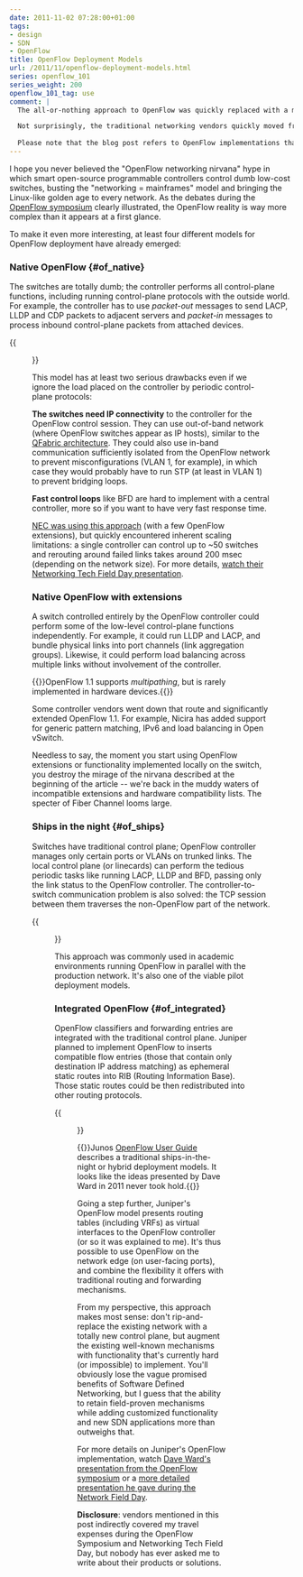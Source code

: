 ```yaml
---
date: 2011-11-02 07:28:00+01:00
tags:
- design
- SDN
- OpenFlow
title: OpenFlow Deployment Models
url: /2011/11/openflow-deployment-models.html
series: openflow_101
series_weight: 200
openflow_101_tag: use
comment: |
  The all-or-nothing approach to OpenFlow was quickly replaced with a more realistic approach. An OpenFlow-only deployment is potentially viable in dedicated greenfield environments, but even there it’s sometimes better to rely on functionality already available in networking devices instead of reinventing all the features and protocols that were designed, programmed, tested and deployed in the last 20 years. 

  Not surprisingly, the traditional networking vendors quickly moved from OpenFlow-only approach to a plethora of hybrid solutions, and even the startups pushing OpenFlow-only model had to [distribute control plane functionality to make their solutions work](https://blog.ipspace.net/2015/02/big-cloud-fabric-scaling-openflow-fabric.html).
  
  Please note that the blog post refers to OpenFlow implementations that might be obsolete -- NEC stopped selling ProgrammableFlow, and Juniper implemented a more traditional approach to OpenFlow than what Dave Ward was telling us in 2011.
---
```

I hope you never believed the "OpenFlow networking nirvana" hype in which smart open-source programmable controllers control dumb low-cost switches, busting the "networking = mainframes" model and bringing the Linux-like golden age to every network. As the debates during the [OpenFlow symposium](http://techfieldday.com/2011/openflow-symposium/) clearly illustrated, the OpenFlow reality is way more complex than it appears at a first glance.

To make it even more interesting, at least four different models for OpenFlow deployment have already emerged:
<!--more-->
### Native OpenFlow {#of_native}

The switches are totally dumb; the controller performs all control-plane functions, including running control-plane protocols with the outside world. For example, the controller has to use *packet-out* messages to send LACP, LLDP and CDP packets to adjacent servers and *packet-in* messages to process inbound control-plane packets from attached devices.

{{<figure src="https://upload.wikimedia.org/wikipedia/commons/thumb/f/f4/Two_of_the_Natives_of_New_Holland%2C_Advancing_to_Combat.jpg/406px-Two_of_the_Natives_of_New_Holland%2C_Advancing_to_Combat.jpg" caption="Source: [Wikimedia Commons](http://commons.wikimedia.org/wiki/File:Two_of_the_Natives_of_New_Holland,_Advancing_to_Combat.jpg)">}}

This model has at least two serious drawbacks even if we ignore the load placed on the controller by periodic control-plane protocols:

**The switches need IP connectivity** to the controller for the OpenFlow control session. They can use out-of-band network (where OpenFlow switches appear as IP hosts), similar to the [QFabric architecture](https://blog.ipspace.net/2011/09/qfabric-part-1-hardware-architecture.html). They could also use in-band communication sufficiently isolated from the OpenFlow network to prevent misconfigurations (VLAN 1, for example), in which case they would probably have to run STP (at least in VLAN 1) to prevent bridging loops.

**Fast control loops** like BFD are hard to implement with a central controller, more so if you want to have very fast response time.

[NEC was using this approach](http://networkingnerd.net/2011/11/01/nec-network-field-day-2/) (with a few OpenFlow extensions), but quickly encountered inherent scaling limitations: a single controller can control up to \~50 switches and rerouting around failed links takes around 200 msec (depending on the network size). For more details, [watch their Networking Tech Field Day presentation](http://techfieldday.com/2011/nec-presents-networking-tech-field-day-2/).

### Native OpenFlow with extensions

A switch controlled entirely by the OpenFlow controller could perform some of the low-level control-plane functions independently. For example, it could run LLDP and LACP, and bundle physical links into port channels (link aggregation groups). Likewise, it could perform load balancing across multiple links without involvement of the controller.

{{<note>}}OpenFlow 1.1 supports *multipathing*, but is rarely implemented in hardware devices.{{</note>}}

Some controller vendors went down that route and significantly extended OpenFlow 1.1. For example, Nicira has added support for generic pattern matching, IPv6 and load balancing in Open vSwitch.

Needless to say, the moment you start using OpenFlow extensions or functionality implemented locally on the switch, you destroy the mirage of the nirvana described at the beginning of the article -- we're back in the muddy waters of incompatible extensions and hardware compatibility lists. The specter of Fiber Channel looms large.

### Ships in the night {#of_ships}

Switches have traditional control plane; OpenFlow controller manages only certain ports or VLANs on trunked links. The local control plane (or linecards) can perform the tedious periodic tasks like running LACP, LLDP and BFD, passing only the link status to the OpenFlow controller. The controller-to-switch communication problem is also solved: the TCP session between them traverses the non-OpenFlow part of the network.

{{<figure src="http://upload.wikimedia.org/wikipedia/commons/thumb/d/d4/Troitsky_bridge_at_night_with_ship.jpg/320px-Troitsky_bridge_at_night_with_ship.jpg" caption="Source: [Wikimedia Commons](http://commons.wikimedia.org/wiki/File:Troitsky_bridge_at_night_with_ship.jpg)">}}

This approach was commonly used in academic environments running OpenFlow in parallel with the production network. It's also one of the viable pilot deployment models.

### Integrated OpenFlow {#of_integrated}

OpenFlow classifiers and forwarding entries are integrated with the traditional control plane. Juniper planned to implement OpenFlow to inserts compatible flow entries (those that contain only destination IP address matching) as ephemeral static routes into RIB (Routing Information Base). Those static routes could be then redistributed into other routing protocols.

{{<figure src="/2011/11/s320-Juniper_OpenFlow.png" caption="Source: [Juniper\'s presentation @ OpenFlow Symposium](http://static.techfieldday.com/wp-content/uploads/2011/10/jnpr-dward.pdf)">}}

{{<note warn>}}Junos [OpenFlow User Guide](https://www.juniper.net/documentation/us/en/software/junos/sdn-openflow/index.html) describes a traditional ships-in-the-night or hybrid deployment models. It looks like the ideas presented by Dave Ward in 2011 never took hold.{{</note>}}

Going a step further, Juniper's OpenFlow model presents routing tables (including VRFs) as virtual interfaces to the OpenFlow controller (or so it was explained to me). It's thus possible to use OpenFlow on the network edge (on user-facing ports), and combine the flexibility it offers with traditional routing and forwarding mechanisms.

From my perspective, this approach makes most sense: don't rip-and-replace the existing network with a totally new control plane, but augment the existing well-known mechanisms with functionality that's currently hard (or impossible) to implement. You'll obviously lose the vague promised benefits of Software Defined Networking, but I guess that the ability to retain field-proven mechanisms while adding customized functionality and new SDN applications more than outweighs that.

For more details on Juniper's OpenFlow implementation, watch [Dave Ward's presentation from the OpenFlow symposium](http://techfieldday.com/2011/openflow-presentations-bigswitch-brocade-cisco-nec-juniper/) or a [more detailed presentation he gave during the Network Field Day](http://techfieldday.com/2011/juniper-presents-networking-field-day-2/).

**Disclosure**: vendors mentioned in this post indirectly covered my travel expenses during the OpenFlow Symposium and Networking Tech Field Day, but nobody has ever asked me to write about their products or solutions.